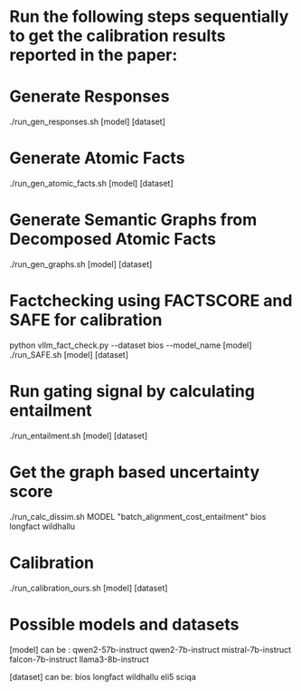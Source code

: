 # Run the following steps sequentially to get the calibration results reported in the paper:

# Generate Responses
./run_gen_responses.sh [model] [dataset]

# Generate Atomic Facts
./run_gen_atomic_facts.sh [model] [dataset]

# Generate Semantic Graphs from Decomposed Atomic Facts
./run_gen_graphs.sh [model] [dataset]

# Factchecking using FACTSCORE and SAFE for calibration
python vllm_fact_check.py --dataset bios --model_name [model]
./run_SAFE.sh [model] [dataset]

# Run gating signal by calculating entailment 
./run_entailment.sh [model] [dataset]

# Get the graph based uncertainty score
./run_calc_dissim.sh MODEL "batch_alignment_cost_entailment" bios longfact wildhallu


# Calibration 
./run_calibration_ours.sh [model] [dataset]

# Possible models and datasets
[model] can be :
qwen2-57b-instruct
qwen2-7b-instruct
mistral-7b-instruct
falcon-7b-instruct
llama3-8b-instruct

[dataset] can be:
bios
longfact
wildhallu
eli5
sciqa

